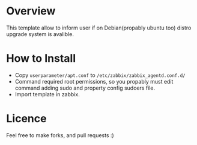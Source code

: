 # Overview
This template allow to inform user if on Debian(propably ubuntu too) distro upgrade system is avalible.

# How to Install
* Copy `userparameter/apt.conf` to `/etc/zabbix/zabbix_agentd.conf.d/`
* Command required root permissions, so you propably must edit command adding sudo and property config sudoers file.
* Import template in zabbix.

# Licence
Feel free to make forks, and pull requests :)

